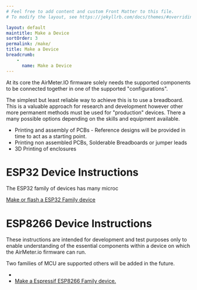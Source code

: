 ```yaml
---
# Feel free to add content and custom Front Matter to this file.
# To modify the layout, see https://jekyllrb.com/docs/themes/#overriding-theme-defaults

layout: default
maintitle: Make a Device
sortOrder: 3
permalink: /make/
title: Make a Device
breadcrumb:
    - 
      name: Make a Device      
---
```


At its core the AirMeter.IO firmware solely needs the supported components to be connected together in one of the supported "configurations". 

The simplest but least reliable way to achieve this is to use a breadboard. This is a valuable approach for research and development however other more permanent methods must be used for "production" devices. There a many possible options depending on the skills and equipment available. 

- Printing and assembly of PCBs - Reference designs will be provided in time to act as a starting point.
- Printing non assembled PCBs, Solderable Breadboards or jumper leads
- 3D Printing of enclosures


# ESP32 Device Instructions

The ESP32 family of devices has many microc

[Make or flash a ESP32 Family device](/make/esp32)

# ESP8266 Device Instructions

These instructions are intended for development and test purposes only to enable understanding of the essential components within a device on which the AirMeter.io firmware can run.

Two families of MCU are supported others will be added in the future.

- 
- [Make a Espressif ESP8266 Family device.](/make/esp8266)








